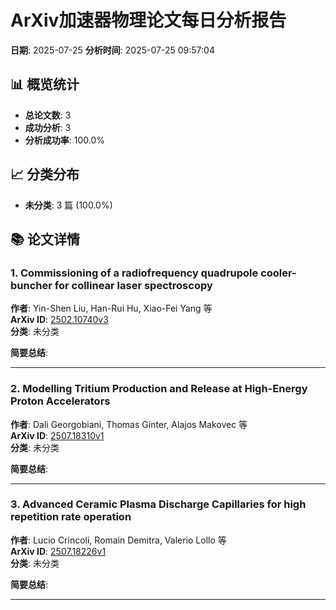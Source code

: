 # ArXiv加速器物理论文每日分析报告

**日期**: 2025-07-25
**分析时间**: 2025-07-25 09:57:04

## 📊 概览统计

- **总论文数**: 3
- **成功分析**: 3
- **分析成功率**: 100.0%

## 📈 分类分布

- **未分类**: 3 篇 (100.0%)

## 📚 论文详情

### 1. Commissioning of a radiofrequency quadrupole cooler-buncher for   collinear laser spectroscopy

**作者**: Yin-Shen Liu, Han-Rui Hu, Xiao-Fei Yang 等  
**ArXiv ID**: [2502.10740v3](https://arxiv.org/abs/2502.10740v3)  
**分类**: 未分类  

**简要总结**: 

---

### 2. Modelling Tritium Production and Release at High-Energy Proton   Accelerators

**作者**: Dali Georgobiani, Thomas Ginter, Alajos Makovec 等  
**ArXiv ID**: [2507.18310v1](https://arxiv.org/abs/2507.18310v1)  
**分类**: 未分类  

**简要总结**: 

---

### 3. Advanced Ceramic Plasma Discharge Capillaries for high repetition rate   operation

**作者**: Lucio Crincoli, Romain Demitra, Valerio Lollo 等  
**ArXiv ID**: [2507.18226v1](https://arxiv.org/abs/2507.18226v1)  
**分类**: 未分类  

**简要总结**: 

---

